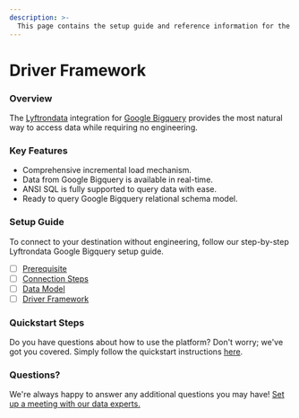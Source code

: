 ```yaml
---
description: >-
  This page contains the setup guide and reference information for the Google Bigquery source connector.
---
```


# Driver Framework

### Overview

The [Lyftrondata](https://www.lyftrondata.com/) integration for [Google Bigquery](None) provides the most natural way to access data while requiring no engineering.

### Key Features

* Comprehensive incremental load mechanism.
* Data from Google Bigquery is available in real-time.&#x20;
* ANSI SQL is fully supported to query data with ease.
* Ready to query Google Bigquery relational schema model.

### Setup Guide

To connect to your destination without engineering, follow our step-by-step Lyftrondata Google Bigquery setup guide.

* [ ] [Prerequisite](../prerequisite.md)
* [ ] [Connection Steps](../connection-steps.md)
* [ ] [Data Model](../data-model/erd.md)
* [ ] [Driver Framework](../driver-framework/)

### Quickstart Steps

Do you have questions about how to use the platform? Don't worry; we've got you covered. Simply follow the quickstart instructions [here](../driver-framework/README.md).

### Questions? <a href="#questions" id="questions"></a>

We're always happy to answer any additional questions you may have! [Set up a meeting with our data experts.](https://www.lyftrondata.com/book-a-meeting/)


